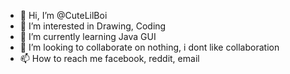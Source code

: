 - 👋 Hi, I’m @CuteLilBoi
- 👀 I’m interested in Drawing, Coding
- 🌱 I’m currently learning Java GUI
- 💞️ I’m looking to collaborate on nothing, i dont like collaboration
- 📫 How to reach me facebook, reddit, email

<!---
CuteLilBoi/CuteLilBoi is a ✨ special ✨ repository because its `README.md` (this file) appears on your GitHub profile.
You can click the Preview link to take a look at your changes.
--->
